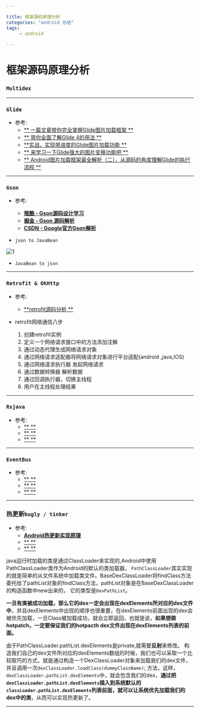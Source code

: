 ```yaml
---

title: 框架源码原理分析
categories: "android 总结"
tags: 
     - android
 
---
```

# 框架源码原理分析 #


### `Multidex` ###


---
### `Glide` ###
- 参考:
	- [ ** 一篇文章带你完全掌握Glide图片加载框架 ** ](http://mp.weixin.qq.com/s/SoqLK7eoJYT15sSDorpr9g)
	- [ ** 带你全面了解Glide 4的用法 ** ](http://mp.weixin.qq.com/s/p5mIA6nuVEWZsWPHOCHcYw)
	- [ **实战，实现带进度的Glide图片加载功能 ** ](http://mp.weixin.qq.com/s/ANc7ZJRe7UjpD0v8ioz0yA)
	- [ ** 来学习一下Glide强大的图片变换功能吧 ** ](http://mp.weixin.qq.com/s/M12AzUNSeLq202GV5h_4PQ)
	- [ ** Android图片加载框架最全解析（二），从源码的角度理解Glide的执行流程 ** ](http://blog.csdn.net/guolin_blog/article/details/53939176)
	
---
### `Gson` ###
- 参考:
	- [ **推酷 - Gson源码设计学习** ](https://www.tuicool.com/articles/bAn6zu7)
	- [ **掘金 - Gson 源码解析** ](https://juejin.im/entry/59376ff9a22b9d00580d3d7d)
	- [ **CSDN - Google官方Gson解析** ](http://blog.csdn.net/Jsagacity/article/details/78123410)

- `json to JavaBean`

![1](https://upload-images.jianshu.io/upload_images/6193428-e97afe8385100aeb.png?imageMogr2/auto-orient/strip%7CimageView2/2/w/1240)

- `JavaBean to json`	


---
### `Retrofit & OkHttp` ###
- 参考:
	- [ **retrofit源码分析 ** ](http://blog.csdn.net/qq_24675479/article/details/79493948)



- retrofit网络通信八步
	1. 创建retrofit实例
	2. 定义一个网络请求接口中的方法添加注解
	3. 通过动态代理生成网络请求对象
	4. 通过网络请求适配器将网络请求对象进行平台适配(android ,java,IOS)
	5. 通过网络请求执行器 发起网络请求
	6. 通过数据转换器 解析数据
	7. 通过回调执行器，切换主线程
	8. 用户在主线程处理结果

---
### `Rxjava` ###
- 参考:
	- [ ** ** ]()
	- [ ** ** ]()
	- [ ** ** ]()

---
### `EventBus` ###
- 参考:
	- [ ** ** ]()
	- [ ** ** ]()
	- [ ** ** ]()

---
### 热更新`bugly / tinker` ###
- 参考:
	- [ **Android热更新实现原理** ](http://blog.csdn.net/lzyzsd/article/details/49843581/)
	- [ ** ** ]()
	- [ ** ** ]()

java运行时加载的类是通过ClassLoader来实现的,Android中使用PathClassLoader类作为Android的默认的类加载器， `PathClassLoader`其实实现的就是简单的从文件系统中加载类文件。BaseDexClassLoader将findClass方法委托给了pathList对象的findClass方法，pathList对象是在BaseDexClassLoader的构造函数中new出来的， 它的类型是`DexPathList`。

**一旦有类被成功加载，那么它的dex一定会出现在dexElements所对应的dex文件中**，并且dexElements中出现的顺序也很重要，在dexElements前面出现的dex会被优先加载，一旦Class被加载成功，就会立即返回，也就是说，**如果想做hotpatch，一定要保证我们的hotpacth dex文件出现在dexElements列表的前面。**


由于PathClassLoader.pathList.dexElements是private,就需要**反射**来修改。
构造我们自己的dex文件所对应的dexElements数组的时候，我们也可以采取一个比较取巧的方式，就是通过构造一个DexClassLoader对象来加载我们的dex文件，并且调用一次`dexClassLoader.loadClass(dummyClassName)`; 
方法，这样，`dexClassLoader.pathList.dexElements`中，就会包含我们的dex，**通过把`dexClassLoader.pathList.dexElements`插入到系统默认的`classLoader.pathList.dexElements`列表前面，就可以让系统优先加载我们的dex中的类**，从而可以实现热更新了。

---
